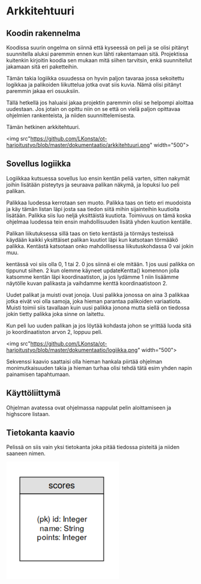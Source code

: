 # Arkkitehtuuri

## Koodin rakennelma

Koodissa suurin ongelma on siinnä että kyseessä on peli ja se olisi pitänyt suunnitella aluksi paremmin ennen kun lähti rakentamaan sitä.
Projektissa kuitenkin kirjoitin koodia sen mukaan mitä siihen tarvitsin, enkä suunnitellut jakamaan sitä eri paketteihin.

Tämän takia logiikka osuudessa on hyvin paljon tavaraa jossa sekoitettu logikkaa ja palikoiden liikuttelua jotka ovat siis kuvia. 
Nämä olisi pitänyt paremmin jakaa eri osuuksiin.

Tällä hetkellä jos haluaisi jakaa projektin paremmin olisi se helpompi aloittaa uudestaan.
Jos jotain on opittu niin on se että on vielä paljon opittavaa ohjelmien rankenteista, ja niiden suunnittelemisesta.

Tämän hetkinen arkkitehtuuri.

<img src"https://github.com/LKonsta/ot-harjoitustyo/blob/master/dokumentaatio/arkkitehtuuri.png" width="500">

## Sovellus logiikka

Logiikkaa kutsuessa sovellus luo ensin kentän peliä varten, sitten nakymät joihin lisätään pisteytys ja seuraava palikan näkymä, ja lopuksi luo peli palikan.

Palikkaa luodessa kerrotaan sen muoto. Palikka taas on tieto eri muodoista ja käy tämän listan läpi josta saa tiedon siitä mihin sijainteihin kuutioita lisätään.
Palikka siis luo neljä yksittäistä kuutiota. Toimivuus on tämä koska ohjelmaa luodessa tein ensin mahdollisuuden lisätä yhden kuution kentälle. 

Palikan liikutuksessa sillä taas on tieto kentästä ja törmäys testeissä käydään kaikki yksittäiset palikan kuutiot läpi kun katsotaan törmääkö palikka.
Kentästä katsotaan onko mahdollisessa liikutuskohdassa 0 vai jokin muu.

kentässä voi siis olla 0, 1 tai 2. 0 jos siinnä ei ole mitään. 1 jos uusi palikka on tippunut siihen. 
2 kun olemme käyneet updateKentta() komennon jolla katsomme kentän läpi koordinaatiston, ja jos lydämme 1 niin lisäämme näytölle kuvan palikasta ja vaihdamme kenttä koordinaatistoon 2.

Uudet palikat ja muisti ovat jonoja. Uusi palikka jonossa on aina 3 palikkaa jotka eivät voi olla samoja, joka hieman parantaa palikoiden variaatiota. 
Muisti toimii siis tavallaan kuin uusi palikka jonona mutta siellä on tiedossa jokin tietty palikka joka sinne on laitettu. 

Kun peli luo uuden palikan ja jos löytää kohdasta johon se yrittää luoda sitä jo koordinaatiston arvon 2, loppuu peli.

<img src"https://github.com/LKonsta/ot-harjoitustyo/blob/master/dokumentaatio/logiikka.png" width="500">  

Sekvenssi kaavio saattaisi olla hieman hankala piirtää ohjelman monimutkaisuuden takia ja hieman turhaa olisi tehdä tätä esim yhden napin painamisen tapahtumaan. 

## Käyttöliittymä

Ohjelman avatessa ovat ohjelmassa nappulat pelin aloittamiseen ja highscore listaan.

## Tietokanta kaavio

Pelissä on siis vain yksi tietokanta joka pitää tiedossa pisteitä ja niiden saaneen nimen.

<img src="https://github.com/LKonsta/ot-harjoitustyo/blob/master/dokumentaatio/tietokanta.png" width="300">
